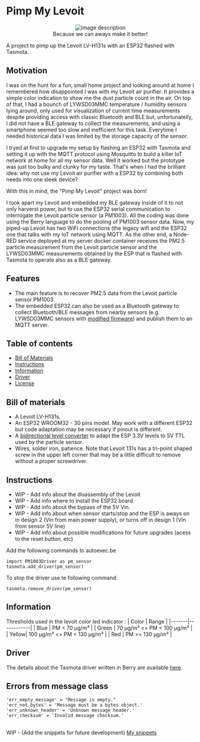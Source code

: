# Pimp My Levoit

<p align="center">
  <img src="https://github.com/toaster-code/pip_my_levoit/blob/main/logo.jpg?sanitize=true&raw=true" alt="image description"> 
    <br>Because we can aways make it better!</br>
</p>

A project to pimp up the Levoit LV-H131s with an ESP32 flashed with Tasmota.

## Motivation
I was on the hunt for a fun, small home project and looking around at home I remembered how disappointed I was with my Levoit air purifier. It provides a simple color indication to show me the dust particle count in the air. On top of that, I had a bounch of LYWSD03MMC temperature / humidity sensors lying around, only used for  visualization of current time measurements despite providing access with classic Bluetooth and BLE but, unfortunatelly, I did not have a BLE gateway to collect the measurements, and using a smartphone seemed too slow and inefficient for this task. Everytime I needed historical data I was limited by the storage capacity of the sensor.

I tryed at first to upgrade my setup by flashing an ESP32 with Tasmota and setting it up with the MQTT protocol using Mosquitto to build a killer IoT network at home for all my sensor data. Well it worked but the prototype was just too bulky and clunky for my taste. That's when I had the brilliant idea: why not use my Levoit air purifier with a ESP32 by combining both needs into one sleek device?

With this in mind, the "Pimp My Levoit" project was born!

I took apart my Levoit and embedded my BLE gateway inside of it to not only harverst power, but to use the ESP32 serial communication to interrogate the Levoit particle sensor (a PM1003). All the coding was done using the Berry language to do the pooling of PM1003 sensor data.
Now, my piped-up Levoit has two WiFi connections (the legacy wifi and the ESP32 one that talks with my IoT network using MQTT. As the other end, a Node-RED service deployed at my server docker container receives the PM2.5 particle measurement from the Levoit particle sensor and the LYWSD03MMC measurements obtained by the ESP that is flashed with Tasmota to operate also as a BLE gateway. 

## Features
- The main feature is to recover PM2.5 data from the Levoit particle sensor PM1003.
- The embedded ESP32 can also be used as a Bluetooth gateway to collect Bluetooth/BLE messages from nearby sensors (e.g. LYWSD03MMC sensors with [modified firmware](https://github.com/atc1441/ATC_MiThermometer)) and publish them to an MQTT server.

## Table of contents
- [Bill of Materials](#bill-of-materials)
- [Instructions](#instructions)
- [Information](#information)
- [Driver](#driver)
- [License](#license)

## Bill of materials
- A Levoit LV-H131s.
- An ESP32 WROOM32 - 30 pins model. May work with a different ESP32 but code adaptation may be necessary if pinout is different.
- A [bidirectional level converter](https://www.sparkfun.com/products/12009) to adapt the ESP 3.3V levels to 5V TTL used by the particle sensor.
- Wires, solder iron, patience. Note that Levoit 131s has a tri-point shaped screw in the upper left corner that may be a little difficult to remove without a proper screwdriver.

## Instructions
- WIP - Add info about the disassembly of the Levoit
- WIP - Add info where to install the ESP32 board
- WIP - Add info about the bypass of the 5V Vin.
- WIP - Add info about when sensor starts/stop and the ESP is aways on in design 2 (Vin from main power supply), or turns off in design 1 (Vin from sensor 5V line)
- WIP - Add info about possible modifications for future upgrades (acess to the reset button, etc)

Add the following commands to autoexec.be

    import PM1003Driver as pm_sensor
    tasmota.add_driver(pm_sensor)

To stop the driver use te following command:

    tasmota.remove_driver(pm_sensor)

## Information
Thresholds used in the levoit color led indicator :
| Color | Range       |
|-------|------------|
| Blue  | PM < 70 µg/m³ |
| Green | 70 µg/m³ <= PM < 100 µg/m³ |
| Yellow| 100 µg/m³ <= PM < 130 µg/m³ |
| Red   | PM >= 130 µg/m³ |

## Driver
The details about the Tasmota driver written in Berry are available [here](./driver.md)


## Errors from message class
    'err_empty_message' = "Message is empty."
    'err_not_bytes' = 'Message must be a bytes object.'
    'err_unknown_header' = 'Unknown message header.'
    'err_checksum' = 'Invalid message checksum.'

##
WIP - (Add the snippets for future development)
[My snippets](snippets.md)
